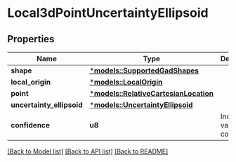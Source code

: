 # Local3dPointUncertaintyEllipsoid

## Properties
Name | Type | Description | Notes
------------ | ------------- | ------------- | -------------
**shape** | [***models::SupportedGadShapes**](SupportedGADShapes.md) |  | 
**local_origin** | [***models::LocalOrigin**](LocalOrigin.md) |  | 
**point** | [***models::RelativeCartesianLocation**](RelativeCartesianLocation.md) |  | 
**uncertainty_ellipsoid** | [***models::UncertaintyEllipsoid**](UncertaintyEllipsoid.md) |  | 
**confidence** | **u8** | Indicates value of confidence. | 

[[Back to Model list]](../README.md#documentation-for-models) [[Back to API list]](../README.md#documentation-for-api-endpoints) [[Back to README]](../README.md)


